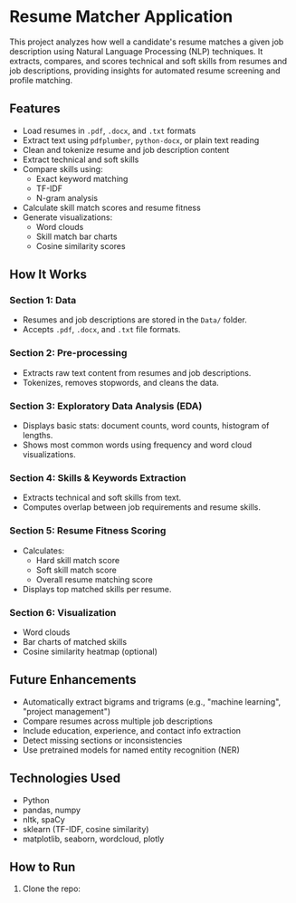 # Resume Matcher Application

This project analyzes how well a candidate's resume matches a given job description using Natural Language Processing (NLP) techniques. It extracts, compares, and scores technical and soft skills from resumes and job descriptions, providing insights for automated resume screening and profile matching.


## Features

- Load resumes in `.pdf`, `.docx`, and `.txt` formats
- Extract text using `pdfplumber`, `python-docx`, or plain text reading
- Clean and tokenize resume and job description content
- Extract technical and soft skills
- Compare skills using:
  - Exact keyword matching
  - TF-IDF
  - N-gram analysis
- Calculate skill match scores and resume fitness
- Generate visualizations:
  - Word clouds
  - Skill match bar charts
  - Cosine similarity scores

## How It Works

### Section 1: Data
- Resumes and job descriptions are stored in the `Data/` folder.
- Accepts `.pdf`, `.docx`, and `.txt` file formats.

### Section 2: Pre-processing
- Extracts raw text content from resumes and job descriptions.
- Tokenizes, removes stopwords, and cleans the data.

### Section 3: Exploratory Data Analysis (EDA)
- Displays basic stats: document counts, word counts, histogram of lengths.
- Shows most common words using frequency and word cloud visualizations.

### Section 4: Skills & Keywords Extraction
- Extracts technical and soft skills from text.
- Computes overlap between job requirements and resume skills.

### Section 5: Resume Fitness Scoring
- Calculates:
  - Hard skill match score
  - Soft skill match score
  - Overall resume matching score
- Displays top matched skills per resume.

### Section 6: Visualization
- Word clouds
- Bar charts of matched skills
- Cosine similarity heatmap (optional)

## Future Enhancements

- Automatically extract bigrams and trigrams (e.g., "machine learning", "project management")
- Compare resumes across multiple job descriptions
- Include education, experience, and contact info extraction
- Detect missing sections or inconsistencies
- Use pretrained models for named entity recognition (NER)

## Technologies Used

- Python
- pandas, numpy
- nltk, spaCy
- sklearn (TF-IDF, cosine similarity)
- matplotlib, seaborn, wordcloud, plotly

## How to Run

1. Clone the repo:


